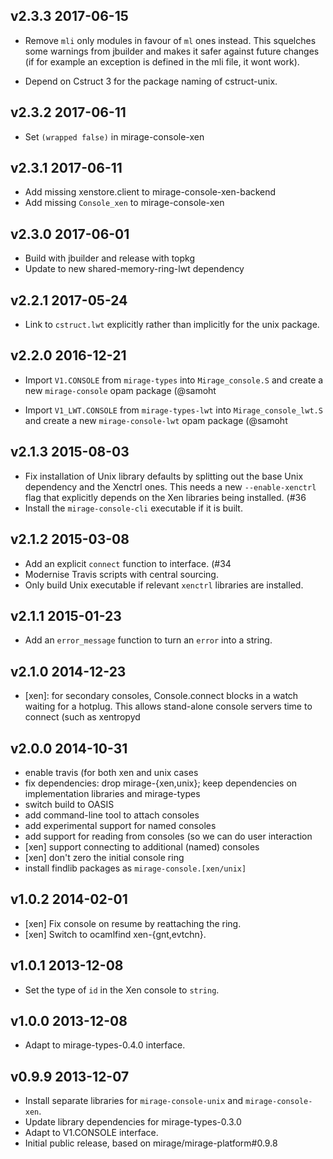 v2.3.3 2017-06-15
-----------------

* Remove `mli` only modules in favour of `ml` ones instead.
  This squelches some warnings from jbuilder and makes it safer
  against future changes (if for example an exception is defined
  in the mli file, it wont work).

* Depend on Cstruct 3 for the package naming of cstruct-unix.

v2.3.2 2017-06-11
-----------------

* Set `(wrapped false)` in mirage-console-xen

v2.3.1 2017-06-11
-----------------

* Add missing xenstore.client to mirage-console-xen-backend
* Add missing `Console_xen` to mirage-console-xen

v2.3.0 2017-06-01
-----------------

* Build with jbuilder and release with topkg
* Update to new shared-memory-ring-lwt dependency

v2.2.1 2017-05-24
-----------------

* Link to `cstruct.lwt` explicitly rather than implicitly for the unix package.

v2.2.0 2016-12-21
-----------------

* Import `V1.CONSOLE` from `mirage-types` into `Mirage_console.S` and create
  a new `mirage-console` opam package (@samoht
- Import `V1_LWT.CONSOLE` from `mirage-types-lwt` into `Mirage_console_lwt.S`
  and create a new `mirage-console-lwt` opam package (@samoht

v2.1.3 2015-08-03
-----------------

* Fix installation of Unix library defaults by splitting out the
  base Unix dependency and the Xenctrl ones.  This needs a new `--enable-xenctrl`
  flag that explicitly depends on the Xen libraries being installed. (#36
* Install the `mirage-console-cli` executable if it is built.

v2.1.2 2015-03-08
-----------------

* Add an explicit `connect` function to interface. (#34
* Modernise Travis scripts with central sourcing.
* Only build Unix executable if relevant `xenctrl` libraries are installed.

v2.1.1 2015-01-23
-----------------

* Add an `error_message` function to turn an `error` into a string.

v2.1.0 2014-12-23
-----------------

* [xen]: for secondary consoles, Console.connect blocks in a watch waiting for
  a hotplug. This allows stand-alone console servers time to connect (such as
  xentropyd

v2.0.0 2014-10-31
-----------------

* enable travis (for both xen and unix cases
* fix dependencies: drop mirage-{xen,unix}; keep dependencies on implementation
  libraries and mirage-types
* switch build to OASIS
* add command-line tool to attach consoles
* add experimental support for named consoles
* add support for reading from consoles (so we can do user interaction
* [xen] support connecting to additional (named) consoles
* [xen] don't zero the initial console ring
* install findlib packages as `mirage-console.[xen/unix]`

v1.0.2 2014-02-01
-----------------

* [xen] Fix console on resume by reattaching the ring.
* [xen] Switch to ocamlfind xen-{gnt,evtchn}.

v1.0.1 2013-12-08
-----------------

* Set the type of `id` in the Xen console to `string`.

v1.0.0 2013-12-08
-----------------

* Adapt to mirage-types-0.4.0 interface.

v0.9.9 2013-12-07
-----------------

* Install separate libraries for `mirage-console-unix` and `mirage-console-xen`.
* Update library dependencies for mirage-types-0.3.0
* Adapt to V1.CONSOLE interface.
* Initial public release, based on mirage/mirage-platform#0.9.8
